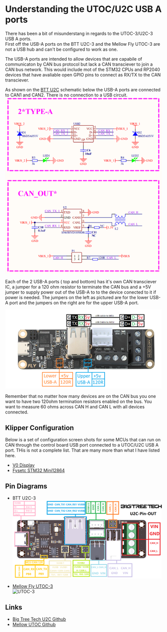 # Understanding the UTOC/U2C USB A ports
There has been a bit of misunderstang in regards to the UTOC-3/U2C-3 USB A ports.  
First off the USB-A ports on the BTT U2C-3 and the Mellow Fly UTOC-3 are not a USB hub and can't be configured to work as one. 

The USB-A ports are intended to allow devices that are capabile of communicaton by CAN bus protocol but lack a CAN transciever to join a CAN bus network. 
This would include mot of the STM32 CPUs and RP2040 devices that have avaliable open GPIO pins to connect as RX/TX to the CAN transciever. 

As shown on the [BTT U2C](https://github.com/bigtreetech/U2C/blob/master/BIGTREETECH%20U2C%20V1.1.pdf) schematic below the USB-A ports are connected to CAN1 and CAN2. There is no connection to a USB circuit.      
![U2C-3  USB-A Schematic](images/u2c_usb_a_schematic.png)

Each of the 2 USB-A ports ( top and bottom) has it's own CAN transciever IC, a jumper for a 120 ohm resistor to terminate the CAN bus and a +5V jumper to supply power out of the USB-A to to the device conected to it if power is needed.   The jumpers on the left as pictured are for the lower USB-A port and the jumpers on the right are for the upper USB-A port. 

![U2C-3  USB-A Pins](images/fly_utoc-1_3_usb_a.png)

Remember that no matter how many devices are on the CAN bus you one want to have two 120ohm termination resistors enabled on the bus. You want to measure 60 ohms across CAN H and CAN L with all devices connected. 

## Klipper Configuration 
 Below is a set of configuration screen shots for some MCUs that can run on CAN through the control board USB port connected to a UTOC/U2C USB A port. 
 THis is not a complete list. That are many more than what I have listed here.
 
 - [V0 Display](https://github.com/Polar-Ted/Voron-V0-Display-on-CANBUS/raw/main/Images/V0_display_canboot_can.png)
 - [Fysetc STM32 Mini12864]()

## Pin Diagrams

 - BTT U2C-3      
   ![U2C-3](https://github.com/bigtreetech/U2C/blob/master/Image/pinout.png)      


 - [Mellow Fly UTOC-3](https://mellow-3d.github.io/fly-utoc_pins.html)       
   ![UTOC-3](https://mellow-3d.github.io/images/fly-utoc/fly_utoc-pins.png)      

## Links

 - [Big Tree Tech U2C Github ](https://github.com/bigtreetech/U2C)
 - [Mellow UTOC Github](https://mellow-3d.github.io/fly-utoc_general.html)
 

